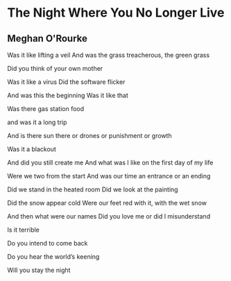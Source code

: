 # The Night Where You No Longer Live
## Meghan O'Rourke
Was it like lifting a veil
And was the grass treacherous, the green grass

Did you think of your own mother

Was it like a virus
Did the software flicker

And was this the beginning
Was it like that

Was there gas station food

and was it a long trip


And is there sun there
or drones
or punishment
or growth


Was it a blackout

And did you still create me
And what was I like on the first day of my life


Were we two from the start
And was our time an entrance
or an ending


Did we stand in the heated room
Did we look at the painting

Did the snow appear cold
Were our feet red with it, with the wet snow

And then what were our names
Did you love me or did I misunderstand

Is it terrible


Do you intend to come back

Do you hear the world’s keening

Will you stay the night